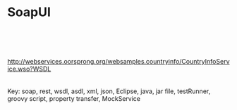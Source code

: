 # SoapUI

<br><br>
<br><br>
http://webservices.oorsprong.org/websamples.countryinfo/CountryInfoService.wso?WSDL
<br><br><br>
Key: soap, rest, wsdl, asdl, xml, json, Eclipse, java, jar file, testRunner, groovy script, property transfer, MockService 
